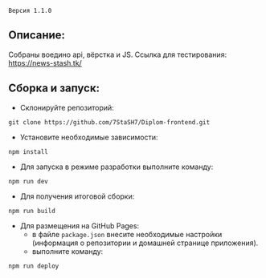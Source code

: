 
`Версия 1.1.0`

Описание:
---
Собраны воедино api, вёрстка и JS.
Ссылка для тестирования: https://news-stash.tk/

Сборка и запуск:
---
- Склонируйте репозиторий:

```
git clone https://github.com/7StaSH7/Diplom-frontend.git
```

- Установите необходимые зависимости:

```
npm install
```

- Для запуска в режиме разработки выполните команду:

```
npm run dev
```

- Для получения итоговой сборки:

```
npm run build
```

- Для размещения на GitHub Pages:
    * в файле `package.json` внесите необходимые настройки (информация о репозитории и домашней странице приложения).
    * выполните команду:

```
npm run deploy
```
     
